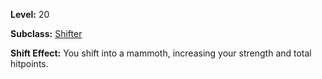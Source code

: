 <!-- TITLE: Shift: Mammoth -->
<!-- SUBTITLE:  -->

**Level:** 20

**Subclass:** [Shifter](shifter)

**Shift Effect:** You shift into a mammoth, increasing your strength and total hitpoints.